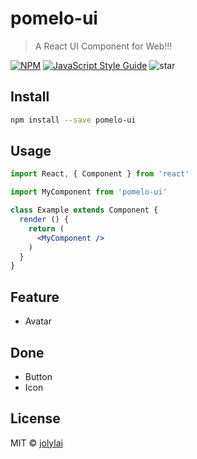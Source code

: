 # pomelo-ui

> A React UI Component for Web!!!

[![NPM](https://img.shields.io/npm/v/pomelo-ui.svg)](https://www.npmjs.com/package/pomelo-ui) [![JavaScript Style Guide](https://img.shields.io/badge/code_style-standard-brightgreen.svg)](https://standardjs.com) ![star](https://img.shields.io/github/stars/jolylai/pomelo-ui.svg)

## Install

```bash
npm install --save pomelo-ui
```

## Usage

```jsx
import React, { Component } from 'react'

import MyComponent from 'pomelo-ui'

class Example extends Component {
  render () {
    return (
      <MyComponent />
    )
  }
}
```

## Feature
- Avatar

## Done
- Button
- Icon

## License

MIT © [jolylai](https://github.com/jolylai)
